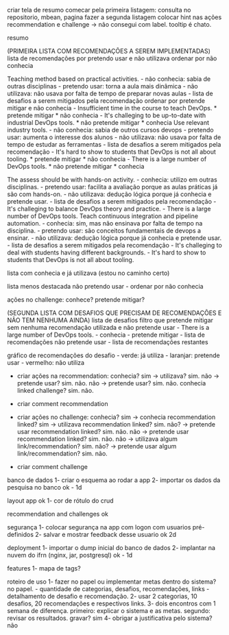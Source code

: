 criar tela de resumo
    comecar pela primeira listagem: consulta no repositorio, mbean, pagina
    fazer a segunda listagem
colocar hint nas ações recommendation e challenge -> não consegui com label. tooltip é chato.

resumo

(PRIMEIRA LISTA COM RECOMENDAÇÕES A SEREM IMPLEMENTADAS)
lista de recomendações por pretendo usar e não utilizava
	ordenar por não conhecia

Teaching method based on practical activities.
	- não conhecia: sabia de outras disciplinas
	- pretendo usar: torna a aula mais dinâmica
	- não utilizava: não usava por falta de tempo de preparar novas aulas
	- lista de desafios a serem mitigados pela recomendação ordenar por pretende mitigar e não conhecia
		- Insufficient time in the course to teach DevOps.
			* pretende mitigar
			* não conhecia
		- It's challeging to be up-to-date with industrial DevOps tools.
			* não pretende mitigar
			* conhecia
Use relevant industry tools.
	- não conhecia: sabia de outros cursos devops
	- pretendo usar: aumenta o interesse dos alunos
	- não utilizava: não usava por falta de tempo de estudar as ferramentas
	- lista de desafios a serem mitigados pela recomendação
		- It's hard to show to students that DevOps is not all about tooling.
			* pretende mitigar
			* não conhecia
		- There is a large number of DevOps tools.
			* não pretende mitigar
			* conhecia

The assess should be with hands-on activity.
	- conhecia: utilizo em outras disciplinas.
	- pretendo usar: facilita a avaliação porque as aulas práticas já são com hands-on.
	- não utilizava: dedução lógica porque já conhecia e pretende usar.
	- lista de desafios a serem mitigados pela recomendação
		- It's challeging to balance DevOps theory and practice.
		- There is a large number of DevOps tools.
Teach continuous integration and pipeline automation.
	- conhecia: sim, mas não ensinava por falta de tempo na disciplina.
	- pretendo usar: são conceitos fundamentais de devops a ensinar.
	- não utilizava: dedução lógica porque já conhecia e pretende usar.
	- lista de desafios a serem mitigados pela recomendação
		- It's challeging to deal with students having different backgrounds.
		- It's hard to show to students that DevOps is not all about tooling.

lista com conhecia e já utilizava (estou no caminho certo)

lista menos destacada não pretendo usar
	- ordenar por não conhecia





ações no challenge: 
	conhece?
	pretende mitigar?


(SEGUNDA LISTA COM DESAFIOS QUE PRECISAM DE RECOMENDAÇÕES E NÃO TEM NENHUMA AINDA)
lista de desafios filtro que pretende mitigar sem nenhuma recomendação utilizada e não pretende usar
	- There is a large number of DevOps tools.
		- conhecia
		- pretende mitigar
		- lista de recomendações não pretende usar
		- lista de recomendações restantes
		
		
gráfico de recomendações do desafio
	- verde: já utiliza
	- laranjar: pretende usar
	- vermelho: não utiliza





- criar ações na recommendation: 
    conhecia?
    sim -> utilizava?
           sim.
           não -> pretende usar?
                  sim.
                  não.
    não -> pretende usar?
           sim.
           não.
    conhecia linked challenge?
    sim.
    não.
                
- criar comment recommendation

- criar ações no challenge: 
    conhecia?
    sim -> conhecia recommendation linked?
           sim -> utilizava recommendation linked?
                  sim.
                  não? -> pretende usar recommendation linked?
                          sim.
                          não.
           não -> pretende usar recommendation linked?
                  sim.
                  não.
    não -> utilizava algum link/recommendation?
           sim.
           não? -> pretende usar algum link/recommendation?
                   sim.
                   não.

- criar comment challenge

banco de dados
1- criar o esquema ao rodar a app
2- importar os dados da pesquisa no banco
ok - 1d

layout app
ok 1- cor de rótulo do crud

recommendation and challenges
ok

segurança
1- colocar segurança na app com logon com usuarios pré-definidos
2- salvar e mostrar feedback desse usuario
ok 2d

deployment
1- importar o dump inicial do banco de dados
2- implantar na nuvem do ifrn (nginx, jar, postgresql)
ok - 1d




features
1- mapa de tags?

roteiro de uso
1- fazer no papel ou implementar metas dentro do sistema? no papel.
    - quantidade de categorias, desafios, recomendações, links
    - detalhamento de desafio e recomendação.
2- usar 2 categorias, 10 desafios, 20 recomendações e respectivos links.
3- dois encontros com 1 semana de diferença.
    primeiro: explicar o sistema e as metas.
    segundo: revisar os resultados. gravar? sim
4- obrigar a justificativa pelo sistema? não
